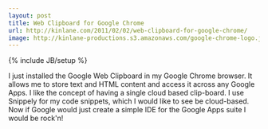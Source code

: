 ```yaml
---
layout: post
title: Web Clipboard for Google Chrome
url: http://kinlane.com/2011/02/02/web-clipboard-for-google-chrome/
image: http://kinlane-productions.s3.amazonaws.com/google-chrome-logo.jpg
---
```

{% include JB/setup %}
I just installed the Google Web Clipboard in my Google Chrome browser.
It allows me to store text and HTML content and access it across any Google Apps.
I like the concept of having a single cloud based clip-board.  I use Snippely for my code snippets, which I would like to see be cloud-based.
Now if Google would just create a simple IDE for the Google Apps suite I would be rock'n!
